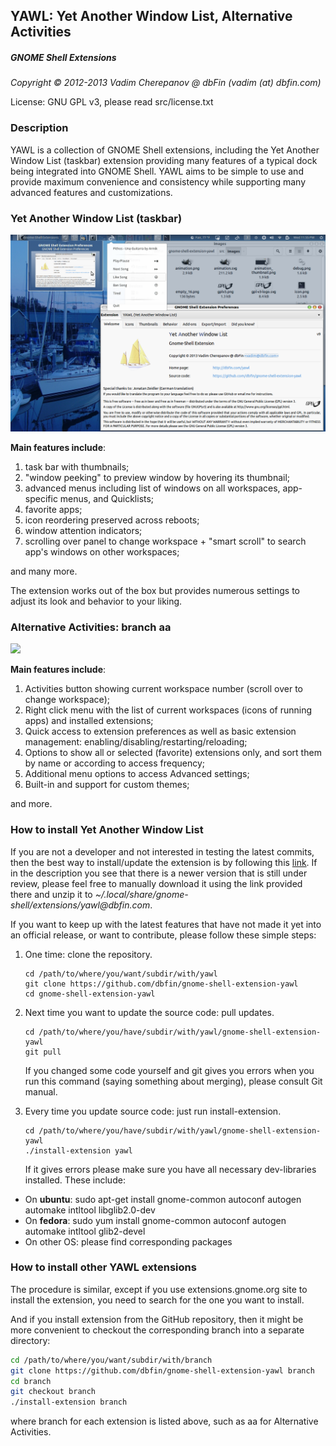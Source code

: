 ## YAWL: Yet Another Window List, Alternative Activities

##### GNOME Shell Extensions

_Copyright © 2012-2013 Vadim Cherepanov @ dbFin (vadim (at) dbfin.com)_

License: GNU GPL v3, please read src/license.txt
 
### Description
 
YAWL is a collection of GNOME Shell extensions, including the Yet Another Window List (taskbar) extension providing many features of a typical dock being integrated into GNOME Shell. YAWL aims to be simple to use and provide maximum convenience and consistency while supporting many advanced features and customizations.

### Yet Another Window List (taskbar)

 ![ ](yawl/src/screenshot.png?raw=true)

**Main features include**:

1.  task bar with thumbnails;
1.  "window peeking" to preview window by hovering its thumbnail;
1.  advanced menus including list of windows on all workspaces, app-specific menus, and Quicklists;
1.  favorite apps;
1.  icon reordering preserved across reboots;
1.  window attention indicators;
1.  scrolling over panel to change workspace + "smart scroll" to search app's windows on other workspaces;

and many more.

The extension works out of the box but provides numerous settings to adjust its look and behavior to your liking.

### Alternative Activities: branch aa

 ![ ](https://github.com/dbfin/gnome-shell-extension-yawl/blob/aa/aa/src/screenshot.png?raw=true)

**Main features include**:

1.  Activities button showing current workspace number (scroll over to change workspace);
1.  Right click menu with the list of current workspaces (icons of running apps) and installed extensions;
1.  Quick access to extension preferences as well as basic extension management: enabling/disabling/restarting/reloading;
1.  Options to show all or selected (favorite) extensions only, and sort them by name or according to access frequency;
1.  Additional menu options to access Advanced settings;
1.  Built-in and support for custom themes;

and more.

### How to install Yet Another Window List

If you are not a developer and not interested in testing the latest commits, then the best way to install/update the extension is by following this <a href="https://extensions.gnome.org/extension/674/yawl-yet-another-window-list/" target="_blank" title="YAWL on extensions.gnome.org">link</a>. If in the description you see that there is a newer version that is still under review, please feel free to manually download it using the link provided there and unzip it to _~/.local/share/gnome-shell/extensions/yawl@dbfin\.com_.

If you want to keep up with the latest features that have not made it yet into an official release, or want to contribute, please follow these simple steps:

1.  One time: clone the repository.

        cd /path/to/where/you/want/subdir/with/yawl
        git clone https://github.com/dbfin/gnome-shell-extension-yawl
        cd gnome-shell-extension-yawl

1.  Next time you want to update the source code: pull updates.

        cd /path/to/where/you/have/subdir/with/yawl/gnome-shell-extension-yawl
        git pull

    If you changed some code yourself and git gives you errors when you run this command (saying something about merging), please consult Git manual.

1.  Every time you update source code: just run install-extension.

        cd /path/to/where/you/have/subdir/with/yawl/gnome-shell-extension-yawl
        ./install-extension yawl

    If it gives errors please make sure you have all necessary dev-libraries installed. These include:

  - On **ubuntu**: sudo apt-get install gnome-common autoconf autogen automake intltool libglib2.0-dev
  - On **fedora**: sudo yum install gnome-common autoconf autogen automake intltool glib2-devel
  - On other OS: please find corresponding packages

### How to install other YAWL extensions

The procedure is similar, except if you use extensions.gnome.org site to install the extension, you need to search for the one you want to install.

And if you install extension from the GitHub repository, then it might be more convenient to checkout the corresponding branch into a separate directory:

``` bash
cd /path/to/where/you/want/subdir/with/branch
git clone https://github.com/dbfin/gnome-shell-extension-yawl branch
cd branch
git checkout branch
./install-extension branch
```

where branch for each extension is listed above, such as aa for Alternative Activities.
